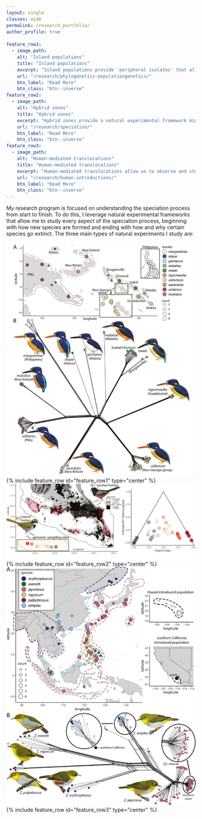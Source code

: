 ```yaml
---
layout: single
classes: wide
permalink: /research_portfolio/
author_profile: true

feature_row1:
  - image_path:
    alt: "Island populations"
    title: "Island populations"
    excerpt: "Island populations provide 'peripheral isolates' that allow us to study the speciation process from beginning to end"
    url: "/research/phylogenetics-populationgenetics/"
    btn_label: "Read More"
    btn_class: "btn--inverse"
feature_row2:
  - image_path:
    alt: "Hybrid zones"
    title: "Hybrid zones"
    excerpt: "Hybrid zones provide a natural experimental framework mimicking the classical crossing experiments performed by geneticists across decades"
    url: "/research/speciation/"
    btn_label: "Read More"
    btn_class: "btn--inverse"
feature_row3:
  - image_path:
    alt: "Human-mediated translocations"
    title: "Human-mediated translocations"
    excerpt: "Human-mediated translocations allow us to observe and study the very first stage (physical isolation) of the speciation process, in real time"
    url: "/research/human-introductions/"
    btn_label: "Read More"
    btn_class: "btn--inverse"
---
```


My research program is focused on understanding the speciation process from start to finish. To do this, I leverage natural experimental frameworks that allow me to study every aspect of the speciation process, beginning with how new species are formed and ending with how and why certain species go extinct. The three main types of natural experiments I study are:

![](/assets/images/ceyx.splits.png)
{% include feature_row id="feature_row1" type="center" %}
![](/assets/images/unsplash-gallery-speciation.png)
{% include feature_row id="feature_row2" type="center" %}
![](/assets/images/unsplash-gallery-humanmediated.png)
{% include feature_row id="feature_row3" type="center" %}
